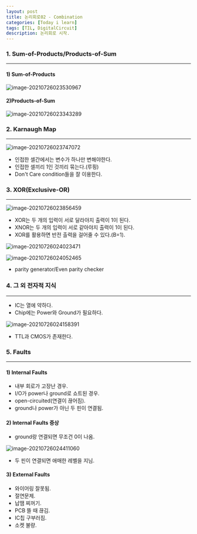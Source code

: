 ```yaml
---
layout: post
title: 논리회로02 - Combination
categories: [Today i learn]
tags: [TIL, DigitalCircuit]
description: 논리회로 시작.
---
```


### 1. Sum-of-Products/Products-of-Sum

---

#### 1) Sum-of-Products

![image-20210726023530967](https://raw.githubusercontent.com/chunyunseo/ImageRepo/image/img/image-20210726023530967.png)

#### 2)Products-of-Sum

![image-20210726023343289](https://raw.githubusercontent.com/chunyunseo/ImageRepo/image/img/image-20210726023343289.png)

### 2. Karnaugh Map

---

![image-20210726023747072](https://raw.githubusercontent.com/chunyunseo/ImageRepo/image/img/image-20210726023747072.png)

- 인접한 셀간에서는 변수가 하나만 변해야한다.
- 인접한 셀끼리 1인 것끼리 묶는다.(루핑)
- Don't Care condition들을 잘 이용한다.

### 3. XOR(Exclusive-OR)

---

![image-20210726023856459](https://raw.githubusercontent.com/chunyunseo/ImageRepo/image/img/image-20210726023856459.png)

- XOR는 두 개의 입력이 서로 달라야지 출력이 1이 된다.
- XNOR는 두 개의 입력이 서로 같아야지 출력이 1이 된다.
- XOR를 활용하면 반전 출력을 걸어줄 수 있다.(B=1).

![image-20210726024023471](https://raw.githubusercontent.com/chunyunseo/ImageRepo/image/img/image-20210726024023471.png)

![image-20210726024052465](https://raw.githubusercontent.com/chunyunseo/ImageRepo/image/img/image-20210726024052465.png)

- parity generator/Even parity checker

### 4. 그 외 전자적 지식

---

- IC는 열에 약하다.
- Chip에는 Power와 Ground가 필요하다.

![image-20210726024158391](https://raw.githubusercontent.com/chunyunseo/ImageRepo/image/img/image-20210726024158391.png)

- TTL과 CMOS가 존재한다.

### 5. Faults

---

#### 1) Internal Faults

- 내부 회로가 고장난 경우.
- I/O가 power나 ground로 쇼트된 경우.
- open-circuited(연결이 끊어짐).
- ground나 power가 아닌 두 핀이 연결됨.

#### 2) Internal Faults 증상

- ground랑 연결되면 무조건 0이 나옴.

![image-20210726024411060](https://raw.githubusercontent.com/chunyunseo/ImageRepo/image/img/image-20210726024411060.png)

- 두 핀이 연결되면 애매한 레벨을 지님.

#### 3) External Faults

- 와이어링 잘못됨.
- 절연문제.
- 납땜 찌꺼기.
- PCB 뜰 때 끊김.
- IC칩 구부러짐.
- 소켓 불량.







